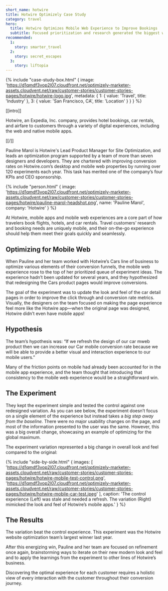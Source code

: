 ```yaml
---
short_name: hotwire
title: Hotwire Optimizely Case Study
category: travel
hero:
  title: Hotwire Optimizes Mobile Web Experience to Improve Bookings
  subtitle: Focused prioritization and research generated the biggest win of the year
recommended:
  1:
    story: smarter_travel
  2:
    story: secret_escapes
  3:
    story: liftopia
---
```

{% include "case-study-box.html"
  {
    image: 'https://d1qmdf3vop2l07.cloudfront.net/optimizely-marketer-assets.cloudvent.net/raw/customer-stories/customer-stories-pages/hotwire/hotwire-logo.jpg',
    metadata: {
      1: {
        value: 'Travel',
        title: 'Industry'
      },
      3: {
        value: 'San Francisco, CA',
        title: 'Location'
      }
    }
  }
%}

[[intro]]

Hotwire, an Expedia, Inc. company, provides hotel bookings, car rentals, and airfare to customers through a variety of digital experiences, including the web and native mobile apps.

[[/]]

Pauline Marol is Hotwire's Lead Product Manager for Site Optimization, and leads an optimization program supported by a team of more than seven designers and developers. They are chartered with improving conversion rates on Hotwire.com’s desktop and mobile web properties by running over 120 experiments each year. This task has merited one of the company’s four KPIs and CEO sponsorship.

{% include "person.html"
  {
    image: 'https://d1qmdf3vop2l07.cloudfront.net/optimizely-marketer-assets.cloudvent.net/raw/customer-stories/customer-stories-pages/hotwire/pauline-marol-headshot.png',
    name: 'Pauline Marol',
    company: 'Hotwire'
  }
%}

At Hotwire, mobile apps and mobile web experiences are a core part of how travelers book flights, hotels, and car rentals. Travel customers’ research and booking needs are uniquely mobile, and their on-the-go experience should help them meet their goals quickly and seamlessly.

## Optimizing for Mobile Web

When Pauline and her team worked with Hotwire’s Cars line of business to optimize various elements of their conversion funnels, the mobile web experience rose to the top of her prioritized queue of experiment ideas. The experience hadn’t been updated for several years, and they hypothesized that redesigning the Cars product pages would improve conversions.

The goal of the experiment was to update the look and feel of the car detail pages in order to improve the click through and conversion rate metrics. Visually, the designers on the team focused on making the page experience feel more like the Hotwire app—when the original page was designed, Hotwire didn’t even have mobile apps!

## Hypothesis

The team’s hypothesis was: “If we refresh the design of our car mweb product then we can increase our Car mobile conversion rate because we will be able to provide a better visual and interaction experience to our mobile users.”

Many of the friction points on mobile had already been accounted for in the mobile app experience, and the team thought that introducing that consistency to the mobile web experience would be a straightforward win.

## The Experiment

They kept the experiment simple and tested the control against one redesigned variation. As you can see below, the experiment doesn’t focus on a single element of the experience but instead takes a *big step away from the baseline.* There were no major usability changes on the page, and most of the information presented to the user was the same. However, this was a big overall change, showcasing an example of optimizing for the global maximum.

The experiment variation represented a big change in overall look and feel compared to the original:

{% include "side-by-side.html"
  {
    images: [
      'https://d1qmdf3vop2l07.cloudfront.net/optimizely-marketer-assets.cloudvent.net/raw/customer-stories/customer-stories-pages/hotwire/hotwire-mobile-test-control.png',
      'https://d1qmdf3vop2l07.cloudfront.net/optimizely-marketer-assets.cloudvent.net/raw/customer-stories/customer-stories-pages/hotwire/hotwire-mobile-car-test.jpeg'
    ],
    caption: 'The control experience (Left) was stale and needed a refresh. The variation (Right) mimicked the look and feel of Hotwire’s mobile apps.'
  }
%}

## The Results

The variation beat the control experience. This experiment was the Hotwire website optimization team’s largest winner last year.

After this energizing win, Pauline and her team are focused on refinement once again, brainstorming ways to iterate on their new modern look and feel and to apply the learnings from the experiment to other lines of Hotwire’s business.

Discovering the optimal experience for each customer requires a holistic view of every interaction with the customer throughout their conversion journey.
